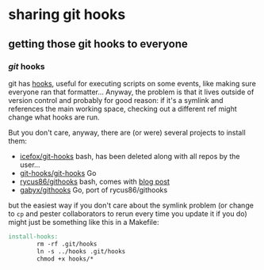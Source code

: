 # sharing git hooks

## getting those git hooks to everyone


### _git_ hooks

git has [hooks](https://git-scm.com/docs/githooks),
useful for executing scripts on some events,
like making sure everyone ran that formatter...
Anyway, the problem is that it lives outside of version control
and probably for good reason:
if it's a symlink and references the main working space,
checking out a different ref might change what hooks are run.

But you don't care,
anyway, there are (or were) several projects to install them:

- [icefox/git-hooks](https://github.com/icefox/git-hooks) bash, has been deleted along with all repos by the user...
- [git-hooks/git-hooks](https://github.com/git-hooks/git-hooks) Go
- [rycus86/githooks](https://github.com/rycus86/githooks) bash, comes with [blog post](https://blog.viktoradam.net/2018/07/26/githooks-auto-install-hooks/)
- [gabyx/githooks](https://github.com/gabyx/githooks) Go, port of rycus86/githooks

but the easiest way if you don't care about the symlink problem
(or change to `cp` and pester collaborators to rerun every time you update it if you do)
might just be something like this in a Makefile:

```Makefile
install-hooks:
        rm -rf .git/hooks
        ln -s ../hooks .git/hooks
        chmod +x hooks/*
```
